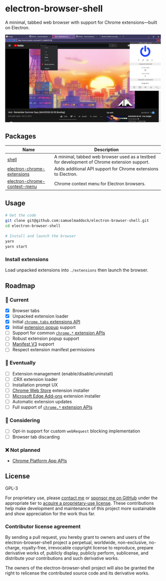 # electron-browser-shell

A minimal, tabbed web browser with support for Chrome extensions—built on Electron.

![browser preview image showing 3 tabs and a youtube video](./screenshot.png)

## Packages

| Name | Description |
| --- | --- |
| [shell](./packages/shell) | A minimal, tabbed web browser used as a testbed for development of Chrome extension support. |
| [electron-chrome-extensions](./packages/electron-chrome-extensions) | Adds additional API support for Chrome extensions to Electron. |
| [electron-chrome-context-menu](./packages/electron-chrome-context-menu) | Chrome context menu for Electron browsers. |

## Usage

```bash
# Get the code
git clone git@github.com:samuelmaddock/electron-browser-shell.git
cd electron-browser-shell

# Install and launch the browser
yarn
yarn start
```

### Install extensions

Load unpacked extensions into `./extensions` then launch the browser.

## Roadmap

### 🚀 Current

- [x] Browser tabs
- [x] Unpacked extension loader
- [x] Initial [`chrome.tabs` extensions API](https://developer.chrome.com/extensions/tabs)
- [x] Initial [extension popup](https://developer.chrome.com/extensions/browserAction) support
- [ ] Support for common [`chrome.*` extension APIs](https://developer.chrome.com/extensions/devguide)
- [ ] Robust extension popup support
- [ ] [Manifest V3](https://developer.chrome.com/docs/extensions/mv3/intro/) support
- [ ] Respect extension manifest permissions

### 🤞 Eventually
- [ ] Extension management (enable/disable/uninstall)
- [ ] .CRX extension loader
- [ ] Installation prompt UX
- [ ] [Chrome Web Store](https://chrome.google.com/webstore) extension installer
- [ ] [Microsoft Edge Add-ons](https://microsoftedge.microsoft.com/addons/Microsoft-Edge-Extensions-Home) extension installer
- [ ] Automatic extension updates
- [ ] Full support of [`chrome.*` extension APIs](https://developer.chrome.com/extensions/devguide)

### 🤔 Considering

- [ ] Opt-in support for custom `webRequest` blocking implementation
- [ ] Browser tab discarding

### ❌ Not planned

- [Chrome Platform App APIs](https://developer.chrome.com/docs/extensions/reference/#platform_apps_apis)

## License

GPL-3

For proprietary use, please [contact me](mailto:sam@samuelmaddock.com?subject=electron-browser-shell%20license) or [sponsor me on GitHub](https://github.com/sponsors/samuelmaddock/) under the appropriate tier to [acquire a proprietary-use license](https://github.com/samuelmaddock/electron-browser-shell/blob/master/LICENSE-PATRON.md). These contributions help make development and maintenance of this project more sustainable and show appreciation for the work thus far.

### Contributor license agreement

By sending a pull request, you hereby grant to owners and users of the
electron-browser-shell project a perpetual, worldwide, non-exclusive,
no-charge, royalty-free, irrevocable copyright license to reproduce, prepare
derivative works of, publicly display, publicly perform, sublicense, and
distribute your contributions and such derivative works.

The owners of the electron-browser-shell project will also be granted the right to relicense the
contributed source code and its derivative works.
